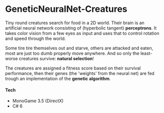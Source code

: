 # GeneticNeuralNet-Creatures

Tiny round creatures search for food in a 2D world. Their brain is an artificial neural network consisting of (hyperbolic tangent) **perceptrons**. It takes color vision from a few eyes as input and uses that to control rotation and speed through the world.

Some tire tire themselves out and starve, others are attacked and eaten, most are just too dumb properly move anywhere. And so only the least-worse creatures survive: **natural selection**!

The creatures are assigned a fitness score based on their survival performance, then their genes (the 'weights' from the neural net) are fed trough an implementation of the **genetic algorithm**.

#### Tech
- MonoGame 3.5 (DirectX)
- C# 6
